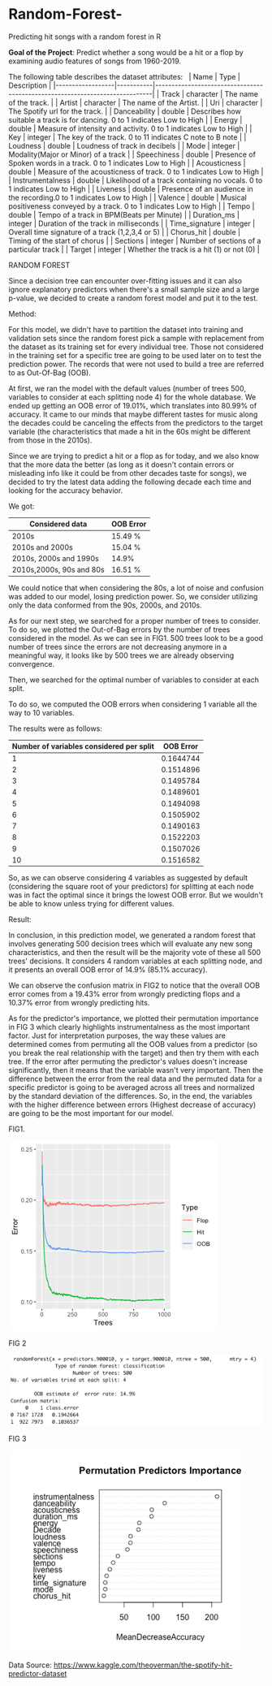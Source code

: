 # Random-Forest-
Predicting hit songs with a random forest in R

**Goal of the Project**: Predict whether a song would be a hit or a flop by
examining audio features of songs from 1960-2019.

The following table describes the dataset attributes:
 
| Name             | Type      | Description                                                                 |
|------------------|-----------|-----------------------------------------------------------------------------|
| Track            | character | The name of the track.                                                      |
| Artist           | character | The name of the Artist.                                                     |
| Uri              | character | The Spotify url for the track.                                              |
| Danceability     | double    | Describes how suitable a track is for dancing. 0 to 1 indicates Low to High |
| Energy           | double    | Measure of intensity and activity. 0 to 1 indicates Low to High             |
| Key              | integer   | The key of the track. 0 to 11 indicates C note to B note                    |
| Loudness         | double    | Loudness of track in decibels                                               |
| Mode             | integer   | Modality(Major or Minor) of a track                                         |
| Speechiness      | double    | Presence of Spoken words in a track. 0 to 1 indicates Low to High           |
| Acousticness     | double    | Measure of the acousticness of track. 0 to 1 indicates Low to High          |
| Instrumentalness | double    | Likelihood of a track containing no vocals. 0 to 1 indicates Low to High    |
| Liveness         | double    | Presence of an audience in the recording.0 to 1 indicates Low to High       |
| Valence          | double    | Musical positiveness conveyed by a track. 0 to 1 indicates Low to High      |
| Tempo            | double    | Tempo of a track in BPM(Beats per Minute)                                   |
| Duration_ms      | integer   | Duration of the track in milliseconds                                       |
| Time_signature   | integer   | Overall time signature of a track (1,2,3,4 or 5)                            |
| Chorus_hit       | double    | Timing of the start of chorus                                               |
| Sections         | integer   | Number of sections of a particular track                                    |
| Target           | integer   | Whether the track is a hit (1) or not (0)                                   |

RANDOM FOREST

Since a decision tree can encounter over-fitting issues and it can also ignore explanatory predictors when there&#39;s a small sample size and a large p-value, we decided to create a random forest model and put it to the test.

Method:

For this model, we didn&#39;t have to partition the dataset into training and validation sets since the random forest pick a sample with replacement from the dataset as its training set for every individual tree. Those not considered in the training set for a specific tree are going to be used later on to test the prediction power. The records that were not used to build a tree are referred to as Out-Of-Bag (OOB).

At first, we ran the model with the default values (number of trees 500, variables to consider at each splitting node 4) for the whole database. We ended up getting an OOB error of 19.01%, which translates into 80.99% of accuracy. It came to our minds that maybe different tastes for music along the decades could be canceling the effects from the predictors to the target variable (the characteristics that made a hit in the 60s might be different from those in the 2010s).

Since we are trying to predict a hit or a flop as for today, and we also know that the more data the better (as long as it doesn&#39;t contain errors or misleading info like it could be from other decades taste for songs), we decided to try the latest data adding the following decade each time and looking for the accuracy behavior.

We got:

| **Considered data** | **OOB Error** |
| --- | --- |
| 2010s | 15.49 % |
| 2010s and 2000s | 15.04 % |
| 2010s, 2000s and 1990s | 14.9% |
| 2010s,2000s, 90s and 80s | 16.51 % |

We could notice that when considering the 80s, a lot of noise and confusion was added to our model, losing prediction power. So, we consider utilizing only the data conformed from the 90s, 2000s, and 2010s.

As for our next step, we searched for a proper number of trees to consider. To do so, we plotted the Out-of-Bag errors by the number of trees considered in the model. As we can see in FIG1. 500 trees look to be a good number of trees since the errors are not decreasing anymore in a meaningful way, it looks like by 500 trees we are already observing convergence.

Then, we searched for the optimal number of variables to consider at each split.

To do so, we computed the OOB errors when considering 1 variable all the way to 10 variables.

The results were as follows:

| Number of variables considered per split | OOB Error |
| --- | --- |
| 1 | 0.1644744 |
| 2 | 0.1514896 |
| 3 | 0.1495784 |
| 4 | 0.1489601 |
| 5 | 0.1494098 |
| 6 | 0.1505902 |
| 7 | 0.1490163 |
| 8 | 0.1522203 |
| 9 | 0.1507026 |
| 10 | 0.1516582 |

So, as we can observe considering 4 variables as suggested by default (considering the square root of your predictors) for splitting at each node was in fact the optimal since it brings the lowest OOB error. But we wouldn&#39;t be able to know unless trying for different values.

Result:

In conclusion, in this prediction model, we generated a random forest that involves generating 500 decision trees which will evaluate any new song characteristics, and then the result will be the majority vote of these all 500 trees&#39; decisions. It considers 4 random variables at each splitting node, and it presents an overall OOB error of 14.9% (85.1% accuracy).

We can observe the confusion matrix in FIG2 to notice that the overall OOB error comes from a 19.43% error from wrongly predicting flops and a 10.37% error from wrongly predicting hits.

As for the predictor&#39;s importance, we plotted their permutation importance in FIG 3 which clearly highlights instrumentalness as the most important factor. Just for interpretation purposes, the way these values are determined comes from permuting all the OOB values from a predictor (so you break the real relationship with the target) and then try them with each tree. If the error after permuting the predictor&#39;s values doesn&#39;t increase significantly, then it means that the variable wasn&#39;t very important. Then the difference between the error from the real data and the permuted data for a specific predictor is going to be averaged across all trees and normalized by the standard deviation of the differences. So, in the end, the variables with the higher difference between errors (Highest decrease of accuracy) are going to be the most important for our model.

FIG1.

![](G1.png)

FIG 2

![](G2.png)

FIG 3

![](G3.png)

Data Source:
<https://www.kaggle.com/theoverman/the-spotify-hit-predictor-dataset>

